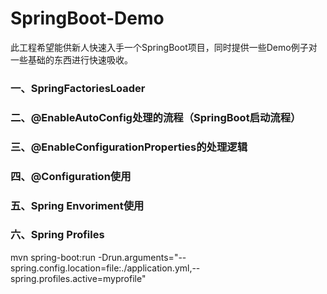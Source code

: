# SpringBoot-Demo
此工程希望能供新人快速入手一个SpringBoot项目，同时提供一些Demo例子对一些基础的东西进行快速吸收。

### 一、SpringFactoriesLoader
### 二、@EnableAutoConfig处理的流程（SpringBoot启动流程）
### 三、@EnableConfigurationProperties的处理逻辑
### 四、@Configuration使用
### 五、Spring Envoriment使用
### 六、Spring Profiles
mvn spring-boot:run -Drun.arguments="--spring.config.location=file:./application.yml,--spring.profiles.active=myprofile"
